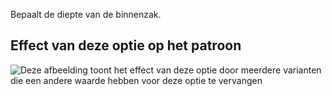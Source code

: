 Bepaalt de diepte van de binnenzak.

## Effect van deze optie op het patroon

![Deze afbeelding toont het effect van deze optie door meerdere varianten die een andere waarde hebben voor deze optie te vervangen](carlton_innerpocketdepth_sample.svg "Effect van deze optie op het patroon")
